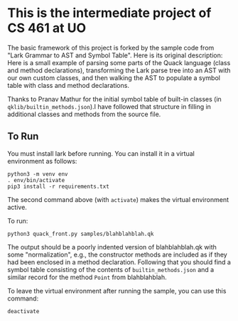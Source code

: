 # This is the intermediate project of CS 461 at UO
The basic framework of this project is forked by the sample code from "Lark Grammar to AST and Symbol Table". Here is its original description:
Here is a small example of parsing some parts of the Quack language (class and 
method declarations), transforming the Lark parse tree into an AST with our own custom classes, and then walking the AST to populate a symbol table with 
class and method declarations. 

Thanks to Pranav Mathur for the initial symbol table of built-in classes 
(in `qklib/builtin_methods.json`).I have followed that structure in filling
in additional classes and methods from the source file. 

## To Run

You must install lark before running. 
You can install it in a virtual 
environment as follows:
```shell
python3 -m venv env
. env/bin/activate
pip3 install -r requirements.txt
```

The second command above (with `activate`)
makes the virtual environment active. 

To run: 
```shell
python3 quack_front.py samples/blahblahblah.qk
```
The output should be a poorly indented
version of blahblahblah.qk with some 
"normalization", e.g., the constructor
methods are included as if they had been
enclosed in a method declaration.  Following
that you should find a symbol table
consisting of the contents of 
`builtin_methods.json` and a similar
record for the method `Point` from 
blahblahblah.  

To leave the virtual environment after
running the sample, you can use this 
command: 

```shell
deactivate
```
